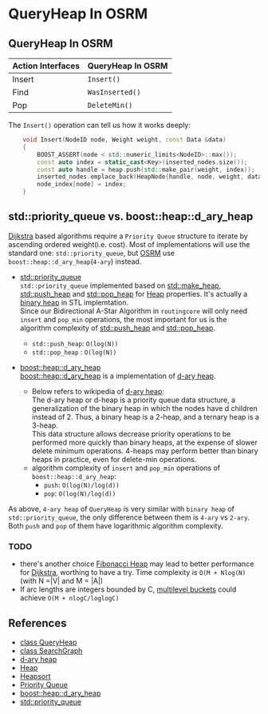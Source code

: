 # QueryHeap In OSRM

## QueryHeap In OSRM 

| Action Interfaces | QueryHeap In OSRM |
|-------------|---------------------|
|Insert|`Insert()`|
|Find | `WasInserted()` |
|Pop | `DeleteMin()` |

The `Insert()` operation can tell us how it works deeply:    
```c++
    void Insert(NodeID node, Weight weight, const Data &data)
    {
        BOOST_ASSERT(node < std::numeric_limits<NodeID>::max());
        const auto index = static_cast<Key>(inserted_nodes.size());
        const auto handle = heap.push(std::make_pair(weight, index));
        inserted_nodes.emplace_back(HeapNode{handle, node, weight, data});
        node_index[node] = index;
    }

```

## std::priority_queue vs. boost::heap::d_ary_heap
[Dijkstra](https://en.wikipedia.org/wiki/Dijkstra%27s_algorithm) based algorithms require a `Priority Queue` structure to iterate by ascending ordered weight(i.e. cost). Most of implementations will use the standard one: `std::priority_queue`, but [OSRM](https://github.com/Project-OSRM/osrm-backend) use `boost::heap::d_ary_heap`(`4-ary`) instead.    

- [std::priority_queue](http://www.cplusplus.com/reference/queue/priority_queue/)    
`std::priority_queue` implemented based on [std::make_heap](http://www.cplusplus.com/reference/algorithm/make_heap/), [std::push_heap](http://www.cplusplus.com/reference/algorithm/push_heap/) and [std::pop_heap](http://www.cplusplus.com/reference/algorithm/pop_heap/) for [Heap](https://en.wikipedia.org/wiki/Heap_(data_structure)) properties. It's actually a [binary heap](https://en.wikipedia.org/wiki/Binary_heap) in STL implemtation.     
Since our Bidirectional A-Star Algorithm in `routingcore` will only need `insert` and `pop_min` operations, the most important for us is the algorithm complexity of [std::push_heap](http://www.cplusplus.com/reference/algorithm/push_heap/) and [std::pop_heap](http://www.cplusplus.com/reference/algorithm/pop_heap/).    
    - `std::push_heap`: `O(log(N))`
    - `std::pop_heap` : `O(log(N))`

- [boost::heap::d_ary_heap](https://www.boost.org/doc/libs/1_66_0/doc/html/boost/heap/d_ary_heap.html)    
[boost::heap::d_ary_heap](https://www.boost.org/doc/libs/1_66_0/doc/html/boost/heap/d_ary_heap.html) is a implementation of [d-ary heap](https://en.wikipedia.org/wiki/D-ary_heap).      
    - Below refers to wikipedia of [d-ary heap](https://en.wikipedia.org/wiki/D-ary_heap):    
The d-ary heap or d-heap is a priority queue data structure, a generalization of the binary heap in which the nodes have d children instead of 2. Thus, a binary heap is a 2-heap, and a ternary heap is a 3-heap.    
This data structure allows decrease priority operations to be performed more quickly than binary heaps, at the expense of slower delete minimum operations. 4-heaps may perform better than binary heaps in practice, even for delete-min operations.    
    - algorithm complexity of `insert` and `pop_min` operations of `boost::heap::d_ary_heap`:    
        - `push`: `O(log(N)/log(d))`
        - `pop`: `O(log(N)/log(d))`

As above, `4-ary heap` of `QueryHeap` is very similar with `binary heap` of `std::priority_queue`, the only difference between them is `4-ary` vs `2-ary`. Both `push` and `pop` of them have logarithmic algorithm complexity.  


### TODO
- there's another choice [Fibonacci Heap](https://en.wikipedia.org/wiki/Fibonacci_heap) may lead to better performance for [Dijkstra](https://en.wikipedia.org/wiki/Dijkstra%27s_algorithm), worthing to have a try.  Time complexity is `O(M + Nlog(N)`(with N =|V| and M = |A|)
- If arc lengths are integers bounded by C, [multilevel buckets](https://pubsonline.informs.org/doi/abs/10.1287/opre.27.1.161) could achieve `O(M + nlogC/loglogC)`
   
## References
- [class QueryHeap](https://github.com/Project-OSRM/osrm-backend/blob/72e03f9af9824cbb1d26cba878f242eb0feae584/include/util/query_heap.hpp#L195)
- [class SearchGraph](https://bitbucket.telenav.com/projects/NAV/repos/navcore/browse/routingcore/src/Direction/Routing/route_search_graph.h)
- [d-ary heap](https://en.wikipedia.org/wiki/D-ary_heap)
- [Heap](https://en.wikipedia.org/wiki/Heap_(data_structure))
- [Heapsort](https://en.wikipedia.org/wiki/Heapsort)
- [Priority Queue](https://en.wikipedia.org/wiki/Priority_queue)
- [boost::heap::d_ary_heap](https://www.boost.org/doc/libs/1_66_0/doc/html/boost/heap/d_ary_heap.html)
- [std::priority_queue](http://www.cplusplus.com/reference/queue/priority_queue/)  